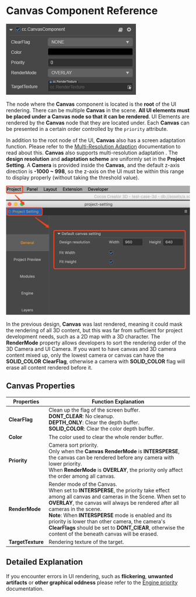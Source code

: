 # Canvas Component Reference

![](canvas/canvas.png)

The node where the **Canvas** component is located is the **root** of the UI rendering. There can be multiple __Canvas__ in the scene. **All UI elements must be placed under a __Canvas__ node so that it can be rendered**. UI Elements are rendered by the **Canvas** node that they are located under. Each **Canvas** can be presented in a certain order controlled by the `priority` attribute.

In addition to the root node of the UI, **Canvas** also has a screen adaptation function. Please refer to the [Multi-Resolution Adaption](../engine/multi-resolution.md) documentation to read about this. **Canvas** also supports multi-resolution adaptation . The __design resolution__ and __adaptation scheme__ are uniformly set in the __Project Setting__. A **Camera** is provided inside the __Canvas__, and the default z-axis direction is __-1000 ~ 998__, so the z-axis on the UI must be within this range to display properly (without taking the threshold value).

![](canvas/design-resolution.png)

In the previous design, __Canvas__ was last rendered, meaning it could mask the rendering of all 3D content, but this was far from sufficient for project development needs, such as a 2D map with a 3D character. The **RenderMode** property allows developers to sort the rendering order of the 3D Camera and UI Camera. If you want to have canvas and 3D camera content mixed up, only the lowest camera or canvas can have the **SOLID_COLOR** **ClearFlag**, otherwise a camera with **SOLID_COLOR** flag will erase all content rendered before it.

## Canvas Properties

| Properties    | Function Explanation  |
| ------------- | ----------- |
| __ClearFlag__     | Clean up the flag of the screen buffer.<br>__DONT_CLEAR__: No cleanup.<br>__DEPTH_ONLY__: Clear the depth buffer.<br>__SOLID_COLOR__: Clear the color depth buffer. |
| __Color__     | The color used to clear the whole render buffer. |
| __Priority__       | Camera sort priority.<br>Only when the **Canvas** **RenderMode** is **INTERSPERSE**, the canvas can be rendered before any camera with lower priority.<br>When **RenderMode** is **OVERLAY**, the priority only affect the order among all canvas. |
| __RenderMode__    | Render mode of the Canvas.<br>When set to **INTERSPERSE**, the priority take effect among all canvas and cameras in the Scene. When set to **OVERLAY**, the canvas will always be rendered after all cameras in the scene.<br>**Note**: When **INTERSPERSE** mode is enabled and its priority is lower than other camera, the camera's **ClearFlags** should be set to **DONT_ClEAR**, otherwise the content of the beneath canvas will be erased. |
| __TargetTexture__ | Rendering texture of the target. |

## Detailed Explanation

If you encounter errors in UI rendering, such as **flickering**, **unwanted artifacts** or **other graphical oddness** please refer to the [Engine priority](../engine/priority.md) documentation.
